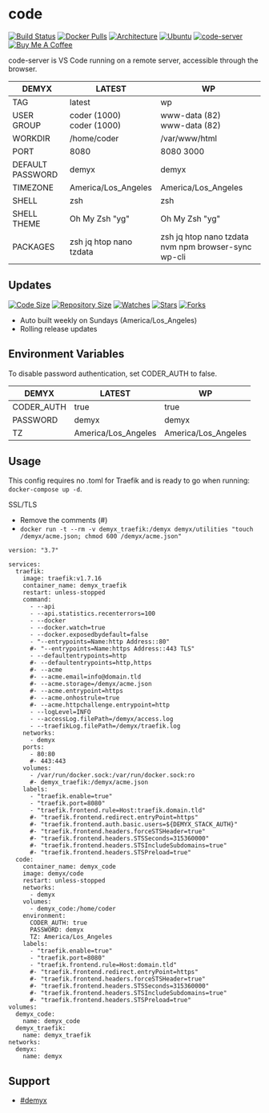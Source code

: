 # code
[![Build Status](https://img.shields.io/travis/demyxco/code?style=flat)](https://travis-ci.org/demyxco/code)
[![Docker Pulls](https://img.shields.io/docker/pulls/demyx/code?style=flat&color=blue)](https://hub.docker.com/r/demyx/code)
[![Architecture](https://img.shields.io/badge/linux-amd64-important?style=flat&color=blue)](https://hub.docker.com/r/demyx/code)
[![Ubuntu](https://img.shields.io/badge/ubuntu-18.04-informational?style=flat&color=blue)](https://hub.docker.com/r/demyx/code)
[![code-server](https://img.shields.io/badge/code-[38;2;0;143;191m2.1523-vsc1.38.1-informational?style=flat&color=blue)](https://hub.docker.com/r/demyx/code)
[![Buy Me A Coffee](https://img.shields.io/badge/buy_me_coffee-$5-informational?style=flat&color=blue)](https://www.buymeacoffee.com/VXqkQK5tb)

code-server is VS Code running on a remote server, accessible through the browser.

DEMYX | LATEST | WP
--- | --- | ---
TAG | latest | wp
USER<br />GROUP | coder (1000)<br />coder (1000)  | www-data (82)<br />www-data (82)
WORKDIR | /home/coder | /var/www/html
PORT | 8080 | 8080 3000
DEFAULT PASSWORD | demyx | demyx
TIMEZONE | America/Los_Angeles | America/Los_Angeles
SHELL | zsh | zsh
SHELL THEME | Oh My Zsh "yg" | Oh My Zsh "yg"
PACKAGES | zsh jq htop nano tzdata | zsh jq htop nano tzdata nvm npm browser-sync wp-cli

## Updates
[![Code Size](https://img.shields.io/github/languages/code-size/demyxco/code?style=flat&color=blue)](https://github.com/demyxco/code)
[![Repository Size](https://img.shields.io/github/repo-size/demyxco/code?style=flat&color=blue)](https://github.com/demyxco/code)
[![Watches](https://img.shields.io/github/watchers/demyxco/code?style=flat&color=blue)](https://github.com/demyxco/code)
[![Stars](https://img.shields.io/github/stars/demyxco/code?style=flat&color=blue)](https://github.com/demyxco/code)
[![Forks](https://img.shields.io/github/forks/demyxco/code?style=flat&color=blue)](https://github.com/demyxco/code)

* Auto built weekly on Sundays (America/Los_Angeles)
* Rolling release updates

## Environment Variables

To disable password authentication, set CODER_AUTH to false.

DEMYX | LATEST | WP
--- | --- | ---
CODER_AUTH | true | true
PASSWORD | demyx | demyx
TZ | America/Los_Angeles | America/Los_Angeles

## Usage
This config requires no .toml for Traefik and is ready to go when running: 
`docker-compose up -d`. 

SSL/TLS
* Remove the comments (#)
* `docker run -t --rm -v demyx_traefik:/demyx demyx/utilities "touch /demyx/acme.json; chmod 600 /demyx/acme.json"`

```
version: "3.7"

services:
  traefik:
    image: traefik:v1.7.16
    container_name: demyx_traefik
    restart: unless-stopped
    command: 
      - --api
      - --api.statistics.recenterrors=100
      - --docker
      - --docker.watch=true
      - --docker.exposedbydefault=false
      - "--entrypoints=Name:http Address::80"
      #- "--entrypoints=Name:https Address::443 TLS"
      - --defaultentrypoints=http
      #- --defaultentrypoints=http,https
      #- --acme
      #- --acme.email=info@domain.tld
      #- --acme.storage=/demyx/acme.json
      #- --acme.entrypoint=https
      #- --acme.onhostrule=true
      #- --acme.httpchallenge.entrypoint=http
      - --logLevel=INFO
      - --accessLog.filePath=/demyx/access.log
      - --traefikLog.filePath=/demyx/traefik.log
    networks:
      - demyx
    ports:
      - 80:80
      #- 443:443
    volumes:
      - /var/run/docker.sock:/var/run/docker.sock:ro
      #- demyx_traefik:/demyx/acme.json
    labels:
      - "traefik.enable=true"
      - "traefik.port=8080"
      - "traefik.frontend.rule=Host:traefik.domain.tld"
      #- "traefik.frontend.redirect.entryPoint=https"
      #- "traefik.frontend.auth.basic.users=${DEMYX_STACK_AUTH}"
      #- "traefik.frontend.headers.forceSTSHeader=true"
      #- "traefik.frontend.headers.STSSeconds=315360000"
      #- "traefik.frontend.headers.STSIncludeSubdomains=true"
      #- "traefik.frontend.headers.STSPreload=true"  
  code:
    container_name: demyx_code
    image: demyx/code
    restart: unless-stopped
    networks:
      - demyx
    volumes:
      - demyx_code:/home/coder
    environment:
      CODER_AUTH: true
      PASSWORD: demyx
      TZ: America/Los_Angeles
    labels:
      - "traefik.enable=true"
      - "traefik.port=8080"
      - "traefik.frontend.rule=Host:domain.tld"
      #- "traefik.frontend.redirect.entryPoint=https"
      #- "traefik.frontend.headers.forceSTSHeader=true"
      #- "traefik.frontend.headers.STSSeconds=315360000"
      #- "traefik.frontend.headers.STSIncludeSubdomains=true"
      #- "traefik.frontend.headers.STSPreload=true"
volumes:
  demyx_code:
    name: demyx_code
  demyx_traefik:
    name: demyx_traefik
networks:
  demyx:
    name: demyx
```

## Support

* [#demyx](https://webchat.freenode.net/?channel=#demyx)
